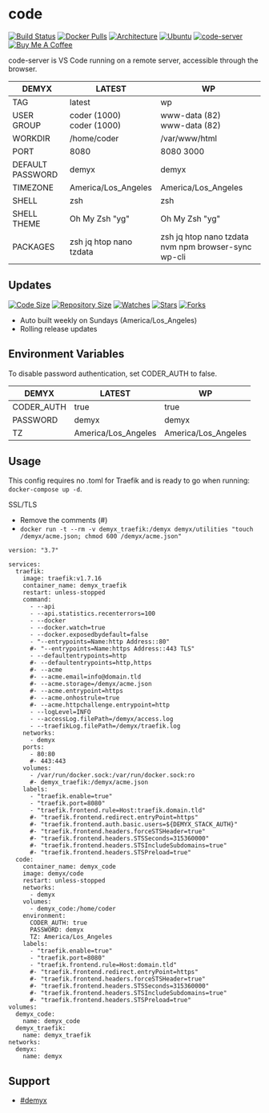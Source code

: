 # code
[![Build Status](https://img.shields.io/travis/demyxco/code?style=flat)](https://travis-ci.org/demyxco/code)
[![Docker Pulls](https://img.shields.io/docker/pulls/demyx/code?style=flat&color=blue)](https://hub.docker.com/r/demyx/code)
[![Architecture](https://img.shields.io/badge/linux-amd64-important?style=flat&color=blue)](https://hub.docker.com/r/demyx/code)
[![Ubuntu](https://img.shields.io/badge/ubuntu-18.04-informational?style=flat&color=blue)](https://hub.docker.com/r/demyx/code)
[![code-server](https://img.shields.io/badge/code-[38;2;0;143;191m2.1523-vsc1.38.1-informational?style=flat&color=blue)](https://hub.docker.com/r/demyx/code)
[![Buy Me A Coffee](https://img.shields.io/badge/buy_me_coffee-$5-informational?style=flat&color=blue)](https://www.buymeacoffee.com/VXqkQK5tb)

code-server is VS Code running on a remote server, accessible through the browser.

DEMYX | LATEST | WP
--- | --- | ---
TAG | latest | wp
USER<br />GROUP | coder (1000)<br />coder (1000)  | www-data (82)<br />www-data (82)
WORKDIR | /home/coder | /var/www/html
PORT | 8080 | 8080 3000
DEFAULT PASSWORD | demyx | demyx
TIMEZONE | America/Los_Angeles | America/Los_Angeles
SHELL | zsh | zsh
SHELL THEME | Oh My Zsh "yg" | Oh My Zsh "yg"
PACKAGES | zsh jq htop nano tzdata | zsh jq htop nano tzdata nvm npm browser-sync wp-cli

## Updates
[![Code Size](https://img.shields.io/github/languages/code-size/demyxco/code?style=flat&color=blue)](https://github.com/demyxco/code)
[![Repository Size](https://img.shields.io/github/repo-size/demyxco/code?style=flat&color=blue)](https://github.com/demyxco/code)
[![Watches](https://img.shields.io/github/watchers/demyxco/code?style=flat&color=blue)](https://github.com/demyxco/code)
[![Stars](https://img.shields.io/github/stars/demyxco/code?style=flat&color=blue)](https://github.com/demyxco/code)
[![Forks](https://img.shields.io/github/forks/demyxco/code?style=flat&color=blue)](https://github.com/demyxco/code)

* Auto built weekly on Sundays (America/Los_Angeles)
* Rolling release updates

## Environment Variables

To disable password authentication, set CODER_AUTH to false.

DEMYX | LATEST | WP
--- | --- | ---
CODER_AUTH | true | true
PASSWORD | demyx | demyx
TZ | America/Los_Angeles | America/Los_Angeles

## Usage
This config requires no .toml for Traefik and is ready to go when running: 
`docker-compose up -d`. 

SSL/TLS
* Remove the comments (#)
* `docker run -t --rm -v demyx_traefik:/demyx demyx/utilities "touch /demyx/acme.json; chmod 600 /demyx/acme.json"`

```
version: "3.7"

services:
  traefik:
    image: traefik:v1.7.16
    container_name: demyx_traefik
    restart: unless-stopped
    command: 
      - --api
      - --api.statistics.recenterrors=100
      - --docker
      - --docker.watch=true
      - --docker.exposedbydefault=false
      - "--entrypoints=Name:http Address::80"
      #- "--entrypoints=Name:https Address::443 TLS"
      - --defaultentrypoints=http
      #- --defaultentrypoints=http,https
      #- --acme
      #- --acme.email=info@domain.tld
      #- --acme.storage=/demyx/acme.json
      #- --acme.entrypoint=https
      #- --acme.onhostrule=true
      #- --acme.httpchallenge.entrypoint=http
      - --logLevel=INFO
      - --accessLog.filePath=/demyx/access.log
      - --traefikLog.filePath=/demyx/traefik.log
    networks:
      - demyx
    ports:
      - 80:80
      #- 443:443
    volumes:
      - /var/run/docker.sock:/var/run/docker.sock:ro
      #- demyx_traefik:/demyx/acme.json
    labels:
      - "traefik.enable=true"
      - "traefik.port=8080"
      - "traefik.frontend.rule=Host:traefik.domain.tld"
      #- "traefik.frontend.redirect.entryPoint=https"
      #- "traefik.frontend.auth.basic.users=${DEMYX_STACK_AUTH}"
      #- "traefik.frontend.headers.forceSTSHeader=true"
      #- "traefik.frontend.headers.STSSeconds=315360000"
      #- "traefik.frontend.headers.STSIncludeSubdomains=true"
      #- "traefik.frontend.headers.STSPreload=true"  
  code:
    container_name: demyx_code
    image: demyx/code
    restart: unless-stopped
    networks:
      - demyx
    volumes:
      - demyx_code:/home/coder
    environment:
      CODER_AUTH: true
      PASSWORD: demyx
      TZ: America/Los_Angeles
    labels:
      - "traefik.enable=true"
      - "traefik.port=8080"
      - "traefik.frontend.rule=Host:domain.tld"
      #- "traefik.frontend.redirect.entryPoint=https"
      #- "traefik.frontend.headers.forceSTSHeader=true"
      #- "traefik.frontend.headers.STSSeconds=315360000"
      #- "traefik.frontend.headers.STSIncludeSubdomains=true"
      #- "traefik.frontend.headers.STSPreload=true"
volumes:
  demyx_code:
    name: demyx_code
  demyx_traefik:
    name: demyx_traefik
networks:
  demyx:
    name: demyx
```

## Support

* [#demyx](https://webchat.freenode.net/?channel=#demyx)
